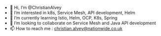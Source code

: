 - 👋 Hi, I’m @ChristianAlvey
- 👀 I’m interested in k8s, Service Mesh, API development, Helm
- 🌱 I’m currently learning Istio, Helm, OCP, K8s, Spring
- 💞️ I’m looking to collaborate on Service Mesh and Java API development
- 📫 How to reach me : christian.alvey@nationwide.co.uk

<!---
ChristianAlvey/ChristianAlvey is a ✨ special ✨ repository because its `README.md` (this file) appears on your GitHub profile.
You can click the Preview link to take a look at your changes.
--->

